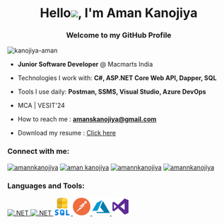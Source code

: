 

<h1 align="center">Hello<img src="https://github.com/TheDudeThatCode/TheDudeThatCode/blob/master/Assets/Hi.gif" width="29px">, I'm Aman Kanojiya</h1>
<h3 align="center">Welcome to my GitHub Profile</h3>


<!-- <img align="right" alt="coding" width="400" src="https://github.com/kanojiya-aman/kanojiya-aman/blob/main/profile-pic%20(1).png"> -->

<p align="left"> <img src="https://komarev.com/ghpvc/?username=kanojiya-aman&label=Profile%20views&color=0e75b6&style=flat" alt="kanojiya-aman" /> </p>

- **Junior Software Developer** @ Macmarts India

- Technologies I work with: **C#, ASP.NET Core Web API, Dapper, SQL**

- Tools I use daily: **Postman, SSMS, Visual Studio, Azure DevOps**

- MCA | VESIT'24

- How to reach me : **amanskanojiya@gmail.com**

- Download my resume : [Click here](https://drive.google.com/uc?export=download&id=1VAUIKLgLPb2AD3V-_uiR4hAdXKKPIkB-)

<h3 align="left">Connect with me:</h3>
<p align="left">
<a href="https://twitter.com/amannkanojiya" target="_blank"><img align="center" src="https://uxwing.com/wp-content/themes/uxwing/download/brands-and-social-media/x-social-media-logo-icon.png" alt="amannkanojiya" height="33" width="33" /></a>
<a href="https://linkedin.com/in/aman kanojiya" target="_blank"><img align="center" src="https://raw.githubusercontent.com/rahuldkjain/github-profile-readme-generator/master/src/images/icons/Social/linked-in-alt.svg" alt="aman kanojiya" height="30" width="40" /></a>
<a href="https://instagram.com/amannkanojiya" target="_blank"><img align="center" src="https://img.icons8.com/?size=48&id=Xy10Jcu1L2Su&format=png" alt="amannkanojiya" height="40" width="40" /></a>
<a href="https://discordapp.com/users/764015022837727232" target="_blank"><img align="center" src="https://img.icons8.com/?size=48&id=M725CLW4L7wE&format=png" alt="amannkanojiya" height="40" width="40" /></a>
</p>


<h3 align="left">Languages and Tools:</h3>
<p align="left"> 
<!-- C# -->
<a href="https://docs.microsoft.com/en-us/dotnet/csharp/" target="_blank" rel="noreferrer">
  <img src="https://imgs.search.brave.com/1nI03-rWQjlI0QiFPVPJ3YsCxjm7pLu8eup2ETGNvxM/rs:fit:500:0:0:0/g:ce/aHR0cHM6Ly9zdHls/ZXMucmVkZGl0bWVk/aWEuY29tL3Q1XzJx/aGRmL3N0eWxlcy9j/b21tdW5pdHlJY29u/X3NrOGsyaGlzdnl2/NTEucG5n" alt=".NET" width="40" height="40"/>
</a>

<!-- .NET -->
<a href="https://dotnet.microsoft.com/" target="_blank" rel="noreferrer">
  <img src="https://uxwing.com/wp-content/themes/uxwing/download/brands-and-social-media/microsoft-dot-net-icon.png" alt=".NET" width="40" height="40"/>
</a>

<!-- SQL -->
<a href="https://www.w3schools.com/sql/" target="_blank" rel="noreferrer">
  <img src="https://github.com/amanskanojiya/amanskanojiya/blob/main/sql-server.png" alt="SQL" width="40" height="40"/>
</a>

<!-- Postman -->
<a href="https://www.postman.com/" target="_blank" rel="noreferrer">
  <img src="https://github.com/amanskanojiya/amanskanojiya/blob/main/postman-icon.png" alt="Postman" width="40" height="40"/>
</a>

<!-- Azure DevOps -->
<a href="https://azure.microsoft.com/en-us/services/devops/" target="_blank" rel="noreferrer">
  <img src="https://github.com/amanskanojiya/amanskanojiya/blob/main/azure.png" alt="Azure DevOps" width="40" height="40"/>
</a>

<!-- Visual Studio -->
<a href="https://visualstudio.microsoft.com/" target="_blank" rel="noreferrer">
  <img src="https://github.com/amanskanojiya/amanskanojiya/blob/main/logo.png" alt="Visual Studio" width="40" height="40"/>
</a>
</p>
